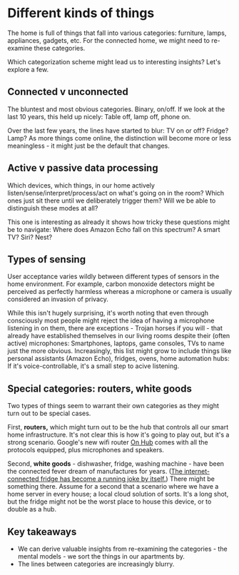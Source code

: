 # Different kinds of things

The home is full of things that fall into various categories: furniture, lamps, appliances, gadgets, etc. For the connected home, we might need to re-examine these categories. 

Which categorization scheme might lead us to interesting insights? Let's explore a few.

## Connected v unconnected

The bluntest and most obvious categories. Binary, on/off. If we look at the last 10 years, this held up nicely: Table off, lamp off, phone on.

Over the last few years, the lines have started to blur: TV on or off? Fridge? Lamp? As more things come online, the distinction will become more or less meaningless - it might just be the default that changes.

## Active v passive data processing

Which devices, which things, in our home actively listen/sense/interpret/process/act on what's going on in the room? Which ones just sit there until we deliberately trigger them? Will we be able to distinguish these modes at all?

This one is interesting as already it shows how tricky these questions might be to navigate: Where does Amazon Echo fall on this spectrum? A smart TV? Siri? Nest?

## Types of sensing

User acceptance varies wildly between different types of sensors in the home environment. For example, carbon monoxide detectors might be perceived as perfectly harmless whereas a microphone or camera is usually considered an invasion of privacy.

While this isn't hugely surprising, it's worth noting that even through consciously most people might reject the idea of having a microphone listening in on them, there are exceptions - Trojan horses if you will - that already have established themselves in our living rooms despite their (often active) microphones: Smartphones, laptops, game consoles, TVs to name just the more obvious. Increasingly, this list might grow to include things like personal assistants (Amazon Echo), fridges, ovens, home automation hubs: If it's voice-controllable, it's a small step to acive listening.

## Special categories: routers, white goods

Two types of things seem to warrant their own categories as they might turn out to be special cases.

First, **routers,** which might turn out to be the hub that controls all our smart home infrastructure. It's not clear this is how it's going to play out, but it's a strong scenario. Google's new wifi router [On Hub](https://on.google.com/hub/) comes with all the protocols equipped, plus microphones and speakers.

Second, **white goods** - dishwasher, fridge, washing machine - have been the connected fever dream of manufactures for years. ([The internet-connected fridge has become a running joke by itself.](http://fuckyeahinternetfridge.tumblr.com/)) There might be something there. Assume for a second that a scenario where we have a home server in every house; a local cloud solution of sorts. It's a long shot, but the fridge might not be the worst place to house this device, or to double as a hub. 

## Key takeaways

- We can derive valuable insights from re-examining the categories - the mental models - we sort the things in our apartments by.
- The lines between categories are increasingly blurry.

